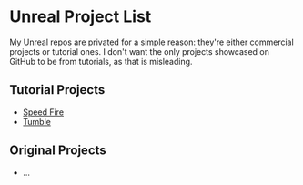 # Unreal Project List

My Unreal repos are privated for a simple reason: they're either commercial projects or tutorial ones. I don't want the only projects showcased on GitHub to be from tutorials, as that is misleading.  

## Tutorial Projects

- [Speed Fire](https://mofumofustudios.itch.io/speed-fire)
- [Tumble](https://mofumofustudios.itch.io/tumble)

## Original Projects

- ...

